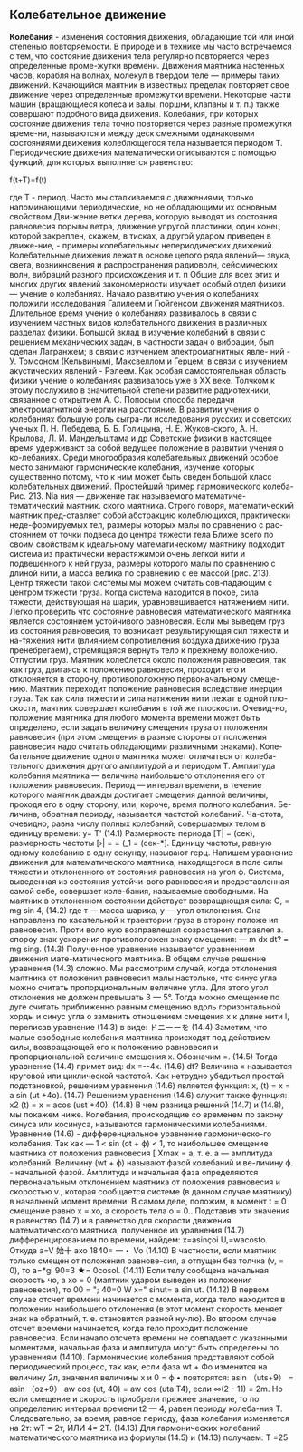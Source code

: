 ## __Колебательное движение__ ##

__Колебания__ - изменения состояния движения, обладающие той или иной степенью повторяемости. 
В природе и в технике мы часто встречаемся с тем, что состояние движения тела регулярно повторяется через определенные проме-жутки времени. Движения маятника настенных часов, корабля на волнах, молекул в твердом теле — примеры таких движений. Качающийся маятник в известных пределах повторяет свое движение через определенные промежутки времени. Некоторые части машин (вращающиеся колеса и валы, поршни, клапаны и т. п.) также совершают подобного вида движения.
Колебания, при которых состояние движения тела точно повторяется через равные промежутки време-ни, называются и между деск смежными одинаковыми состояниями движения колеблющегося тела называется периодом Т.
Периодические движения математически описываются с помощью функций, для которых выполняется равенство:

f(t+T)=f(t)

где Т - период.
Часто мы сталкиваемся с движениями, только напоминающими периодические, но не обладающими их основным свойством Дви-жение ветки дерева, которую выводят из состояния равновесия порывы ветра, движение упругой пластинки, один конец которой закреплен, скажем, в тисках, а другой ударом приведен в движе-ние, - примеры колебательных непериодических движений.
Колебательные движения лежат в основе целого ряда явлений— звука, света, возникновения и распространения радиоволн, сейсмических волн, вибраций разного происхождения и т. п Общие для всех этих и многих других явлений закономерности изучает особый отдел физики — учение о колебаниях.
Начало развитию учения о колебаниях положили исследования
Галилеем и Гюйгенсом движения маятников.
Длительное время учение о колебаниях развивалось в связи с изучением частных видов колебательного движения в различных разделах физики. Большой вклад в изучение колебаний в связи с решением механических задач, в частности задач о вибрации, был сделан
Лагранжем; в связи с изучением электромагнитных явле-
ний - У. Томсоном (Кельвиным), Максвеллом и Герцем; в связи с изучением акустических явлений - Рэлеем. Как особая самостоятельная область физики учение о колебаниях развивалось уже в ХХ веке. Толчком к этому послужило в значительной степени развитие радиотехники, связанное с открытием А. С. Попосым способа передачи электромагнитной энергии на расстояние. В развитии учения о колебаниях большую роль сыгра-ли исследования русских и советских ученых П. Н. Лебедева, Б. Б. Голицына, Н. Е. Жуков-ского, А. Н. Крылова, Л. И. Мандельштама и др Советские физики в настоящее время удерживают за собой ведущее положение в развитии учения о ко-лебаниях.
Среди многообразия колебательных движений особое место занимают гармонические колебания, изучение которых существенно потому, что к ним может быть сведен большой класс колебательных движений.
Простейший пример гармонического колеба- Рис. 213.
Nia
ния — движение так называемого математиче- тематический
маятник.
ского маятника.
Строго говоря, математический маятник пред-ставляет собой абстракцию колеблющихся, практически неде-формируемых тел, размеры которых малы по сравнению с рас-стоянием от точки подвеса до центра тяжести тела Ближе всего по своим свойствам к идеальному математическому маятнику подходит система из практически нерастяжимой очень легкой нити и подвешенного к ней груза, размеры которого малы по сравнению с длиной нити, а масса велика по сравнению с ее массой (рис. 213). Центр тяжести такой системы мы можем считать сов-падающим с центром тяжести груза.
Когда система находится в покое, сила тяжести, действующая на шарик, уравновешивается натяжением нити. Легко проверить что состояние равновесия математического маятника является состоянием устойчивого равновесия. Если мы выведем груз из состояния равновесия, то возникает результирующая сил тяжести и на-тяжения нити (влиянием сопротивления воздуха движению груза пренебрегаем), стремящаяся вернуть тело к прежнему положению.
Отпустим груз.
Маятник колеблется около положения равновесия, так как груз, двигаясь к положению равновесия, проходит его и отклоняется в сторону, противоположную первоначальному смеще-нию. Маятник переходит положение равновесия вследствие инерции груза.
Так как сила тяжести и сила натяжения нити лежат в одной пло-скости, маятник совершает колебания в той же плоскости. Очевид-но, положение маятника для любого момента времени может быть определено, если задать величину смещения груза от положения равновесия (при этом смещения в разные стороны от положения равновесия надо считать обладающими различными знаками). Коле-бательное движение одного маятника может отличаться от колеба-тельного движения другого амплитудой а и периодом Т. Амплитуда колебания маятника — величина наибольшего отклонения его от положения равновесия. Период — интервал времени, в течение которого маятник дважды достигает смещения данной величины, проходя его в одну сторону, или, короче, время полного колебания. Бе-личина, обратная периоду, называется частотой колебаний. Ча-стота, очевидно, равна числу полных колебаний, совершаемых телом в единицу времени:
y=
T'
(14.1)
Размерность периода [Т| = (сек), размерность частоты [›| = = (_1 = (сек-*]. Единицу частоты, равную одному колебанию в одну секунду, называют герц.
Напишем уравнение движения для математического маятника, находящегося в поле силы тяжести и отклоненного от состояния равновесия на угол ф. Система, выведенная из состояния устойчи-вого равновесия и предоставленная самой себе, совершает коле-бания, называемые свободными.
На маятник в отклоненном состоянии действует возвращающая сила:
G, = mg sin 4,
(14.2)
где т — масса шарика, у — угол отклонения. Она направлена по касательной к траектории груза в сторону положе ия равновесия.
Проти воло ную возправлешая созрастания сатравлея а. спороу
знак ускорения противоположен знаку смещения:
— m
dx
dt?
= mg sing.
(14.3)
Полученное уравнение называется уравнением движения мате-матического маятника. В общем случае решение уравнения (14.3) сложно. Мы рассмотрим случай, когда отклонения маятника от положения равновесия малы настолько, что синус угла можно считать пропорциональным величине угла. Для этого угол отклонения не должен превышать 3 — 5°.
Тогда можно смещение по дуге считать приближенно равным смещению вдоль горизонтальной хорды и синус угла о заменить отношением смещения х к длине нити l, переписав уравнение (14.3) в виде:
ドニーーを
(14.4)
Заметим, что малые свободные колебания маятника происходят под действием силы, возвращающей его к положению равновесия и пропорциональной величине смещения х.
Обозначим
=.
(14.5)
Тогда уравнение (14.4) примет вид:
dx
=--4x.
(14.6)
dt?
Величина « называется круговой или циклической частотой.
Как нетрудно убедиться простой подстановкой, решением уравнения (14.6) является функция:
x, (t) = x = a sin (ut +4o).
(14.7)
Решением уравнения (14.6) служит также функция:
x2 (t) = x = acos (ust +40).
(14.8)
В чем разница решений (14.7) и (14.8), мы покажем ниже.
Колебания, происходящие со временем по закону синуса или косинуса, называются гармоническими колебаниями.
Уравнение (14.6) - дифференциальное уравнение гармоническо-го колебания.
Так как — 1 < sin (ot + ф) < 1, то наибольшее смещение маятника от положения равновесия [ Xmax = а, т. е. а — амплитуда колебаний. Величину (wt + ф) называют фазой колебаний и ве-личину ф. - начальной фазой.
Амплитуда и начальная фаза определяются первоначальным отклонением маятника от положения равновесия и скоростью v., которая сообщается системе (в данном случае маятнику) в начальный момент времени. В самом деле, положим, в момент t = 0 смещение равно х = хо, а скорость тела о = 0..
Подставив эти значения в равенство (14.7) и в равенство для скорости движения математического маятника, полученное из уравнения (14.7) дифференцированием по времени, найдем:
x=asinçoi U,=wacosto.
Откуда
a=V
始十
axo
1840=
一・
Vo
(14.10)
В частности, если маятник только смещен от положения равнове-сия, а отпущен без толчка (v, = 0), то
a=*gi 90=3 ★= 0cosol.
(14.11)
Если телу сообщена начальная скорость чо, а хо = 0 (маятник ударом выведен из положения равновесия), то
00 =
"; 40=0 W x=" sinut= a sin ut. (14.12)
В первом случае отсчет времени начинается с момента, когда тело находится в положении наибольшего отклонения (в этот момент скорость меняет знак на обратный, т. е. становится равной ну-лю). Во втором случае отсчет времени начинается, когда тело проходит положение равновесия. Если начало отсчета времени не совпадает с указанными моментами, начальная фаза и амплитуда могут быть определены по уравнениям (14.10).
Гармонические колебания представляют собой периодический процесс, так как, если фаза wt + Фо изменится на величину 2л, значения величины х и 0 = ф
• повторятся:
asin （uts+9） = asin （oz+9）
aw cos (ut, 40) = aw cos (uta T4),
если
∞(2 - 11) = 2m.
Но если смещение и скорость приобрели прежнее значение, то по определению интервал времени t2 — 4, равен периоду колеба-ния Т. Следовательно, за время, равное периоду, фаза колебания изменяется на 2т:
wT = 2т,
ИЛИ
4= 2T.
(14.13)
Для гармонических колебаний математического маятника из формулы (14.5) и (14.13) получаем:
T =25


